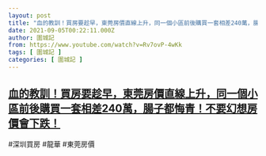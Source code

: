 ```yaml
---
layout: post
title: "血的教訓！買房要趁早，東莞房價直線上升，同一個小區前後購買一套相差240萬，腸子都悔青！不要幻想房價會下跌！"
date: 2021-09-05T00:22:11.000Z
author: 圍城記
from: https://www.youtube.com/watch?v=Rv7ovP-4wKk
tags: [ 圍城記 ]
categories: [ 圍城記 ]
---
```

<!--1630801331000-->
[血的教訓！買房要趁早，東莞房價直線上升，同一個小區前後購買一套相差240萬，腸子都悔青！不要幻想房價會下跌！](https://www.youtube.com/watch?v=Rv7ovP-4wKk)
------

<div>
#深圳買房 #龍華 #東莞房價
</div>
